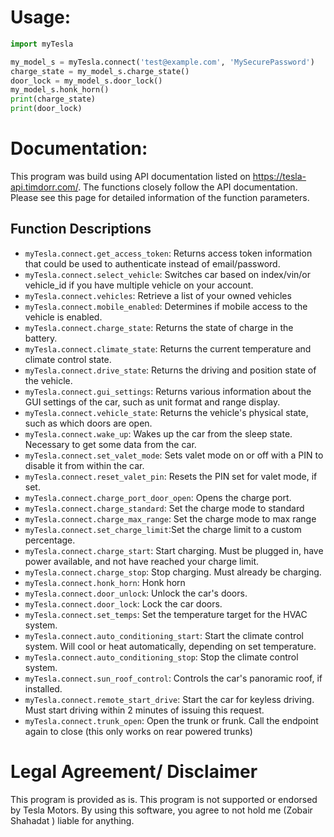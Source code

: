 
# Usage:

```python
import myTesla

my_model_s = myTesla.connect('test@example.com', 'MySecurePassword')
charge_state = my_model_s.charge_state()
door_lock = my_model_s.door_lock()
my_model_s.honk_horn()
print(charge_state)
print(door_lock)
```

# Documentation: 
This program was build using API documentation listed on  https://tesla-api.timdorr.com/. The functions closely follow the API documentation. Please see this page for detailed information of the function parameters.

## Function Descriptions
* `myTesla.connect.get_access_token`: Returns access token information that could be used to authenticate instead of email/password.
* `myTesla.connect.select_vehicle`: Switches car based on index/vin/or vehicle_id if you have multiple vehicle on your account.
* `myTesla.connect.vehicles`: Retrieve a list of your owned vehicles
* `myTesla.connect.mobile_enabled`: Determines if mobile access to the vehicle is enabled.
* `myTesla.connect.charge_state`: Returns the state of charge in the battery.
* `myTesla.connect.climate_state`: Returns the current temperature and climate control state.
* `myTesla.connect.drive_state`: Returns the driving and position state of the vehicle.
* `myTesla.connect.gui_settings`: Returns various information about the GUI settings of the car, such as unit format and range display.
* `myTesla.connect.vehicle_state`: Returns the vehicle's physical state, such as which doors are open.
* `myTesla.connect.wake_up`: Wakes up the car from the sleep state. Necessary to get some data from the car.
* `myTesla.connect.set_valet_mode`: Sets valet mode on or off with a PIN to disable it from within the car.
* `myTesla.connect.reset_valet_pin`: Resets the PIN set for valet mode, if set.
* `myTesla.connect.charge_port_door_open`: Opens the charge port.
* `myTesla.connect.charge_standard`: Set the charge mode to standard
* `myTesla.connect.charge_max_range`: Set the charge mode to max range
* `myTesla.connect.set_charge_limit`:Set the charge limit to a custom percentage.
* `myTesla.connect.charge_start`: Start charging. Must be plugged in, have power available, and not have reached your charge limit.
* `myTesla.connect.charge_stop`: Stop charging. Must already be charging.
* `myTesla.connect.honk_horn`: Honk horn
* `myTesla.connect.door_unlock`:  Unlock the car's doors.
* `myTesla.connect.door_lock`: Lock the car doors.
* `myTesla.connect.set_temps`: Set the temperature target for the HVAC system.
* `myTesla.connect.auto_conditioning_start`: Start the climate control system. Will cool or heat automatically, depending on set temperature.
* `myTesla.connect.auto_conditioning_stop`: Stop the climate control system.
* `myTesla.connect.sun_roof_control`: Controls the car's panoramic roof, if installed.
* `myTesla.connect.remote_start_drive`: Start the car for keyless driving. Must start driving within 2 minutes of issuing this request.
* `myTesla.connect.trunk_open`: Open the trunk or frunk. Call the endpoint again to close (this only works on rear powered trunks)





# Legal Agreement/ Disclaimer
This program is provided as is. This program is not supported or endorsed by Tesla Motors. By using this software, you agree to not hold me (Zobair Shahadat ) liable for anything.
